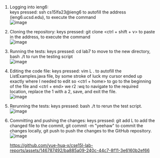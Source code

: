 1. Logging into ieng6:  
   keys pressed: ssh cs15lfa23@ieng6 <tab> to autofill the address (ieng6.ucsd.edu), <enter> to execute the command  
   ![image](https://user-images.githubusercontent.com/146787492/283975330-ba885a09-240c-44c7-8f11-3e6160b2ef66.png)
2. Cloning the repository:
   keys pressed: git clone <ctrl + shift + v> to paste in the address, <enter> to execute the command  
   ![image](https://github.com/yue-hua-x/cse15l-lab-reports/assets/146787492/1458985d-6eea-4d2d-aa04-c335ba886dd9)

3. Running the tests:
   keys pressed: cd lab7 <enter> to move to the new directory, bash ./t <tab> <enter> to run the testing script  
   ![image](https://github.com/yue-hua-x/cse15l-lab-reports/assets/146787492/52c87c76-f0c9-45ef-81da-b737b9fa335c)

4. Editing the code file:
   keys pressed: vim L <tab> . <tab> <enter> to autofill the ListExamples.java file, by some stroke of luck my cursor ended up exactly where I needed to edit so <ctrl  + home> to go to the beginning of the file and <ctrl + end> <up> <up> <up> <up> <up> <up> we r2 :wq <enter> to navigate to the required location, replace the 1 with a 2, save, and exit the file.  
   ![image](https://github.com/yue-hua-x/cse15l-lab-reports/assets/146787492/8b890d77-8257-4151-baa2-5e607b2318f0)

5. Rerunning the tests:
   keys pressed: bash ./t <tab> <enter> to rerun the test script.  
   ![image](https://github.com/yue-hua-x/cse15l-lab-reports/assets/146787492/4d6f2e5f-639d-4a64-bde4-88de24aec55f)

6. Committing and pushing the changes:
   keys pressed: git add L <tab> to add the changed file to the commit, git commit -m "yeehaw" to commit the changes locally, git push to push the changes to the GitHub repository.  
   ![image](https://github.com/yue-hua-x/cse15l-lab-reports/assets/146787492/4746c682-298a-4354-b1e5-313a4fe4b5c0)




   https://github.com/yue-hua-x/cse15l-lab-reports/assets/146787492/ba885a09-240c-44c7-8f11-3e6160b2ef66
